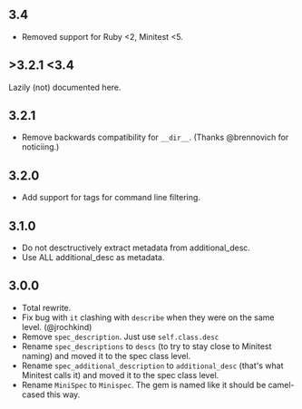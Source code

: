## 3.4

* Removed support for Ruby <2, Minitest <5.

## >3.2.1 <3.4

Lazily (not) documented here.

## 3.2.1

* Remove backwards compatibility for `__dir__`. (Thanks @brennovich for noticiing.)

## 3.2.0

* Add support for tags for command line filtering.

## 3.1.0

* Do not desctructively extract metadata from additional_desc.
* Use ALL additional_desc as metadata.

## 3.0.0

* Total rewrite.
* Fix bug with `it` clashing with `describe` when they were on the same level. (@jrochkind)
* Remove `spec_description`. Just use `self.class.desc`
* Rename `spec_descriptions` to `descs` (to try to stay close to Minitest naming) and moved it to the spec class level.
* Rename `spec_additional_description` to `additional_desc` (that's what Minitest calls it) and moved it to the spec class level.
* Rename `MiniSpec` to `Minispec`. The gem is named like it should be camel-cased this way.
